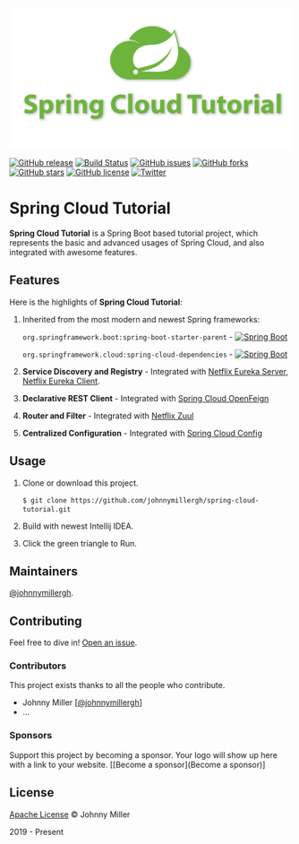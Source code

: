 ![Spring Cloud Tutorial Feature Graphics](https://raw.githubusercontent.com/johnnymillergh/MaterialLibrary/master/spring-cloud-tutorial/spring-cloud-tutorial-social-image.png)

[![GitHub release](https://img.shields.io/github/release/johnnymillergh/spring-cloud-tutorial.svg)](https://github.com/johnnymillergh/spring-cloud-tutorial/releases)
[![Build Status](https://travis-ci.com/johnnymillergh/spring-cloud-tutorial.svg?branch=master)](https://travis-ci.com/johnnymillergh/spring-cloud-tutorial)
[![GitHub issues](https://img.shields.io/github/issues/johnnymillergh/spring-cloud-tutorial)](https://github.com/johnnymillergh/spring-cloud-tutorial/issues)
[![GitHub forks](https://img.shields.io/github/forks/johnnymillergh/spring-cloud-tutorial)](https://github.com/johnnymillergh/spring-cloud-tutorial/network)
[![GitHub stars](https://img.shields.io/github/stars/johnnymillergh/spring-cloud-tutorial)](https://github.com/johnnymillergh/spring-cloud-tutorial)
[![GitHub license](https://img.shields.io/github/license/johnnymillergh/spring-cloud-tutorial)](https://github.com/johnnymillergh/spring-cloud-tutorial/blob/master/LICENSE)
[![Twitter](https://img.shields.io/twitter/url/https/github.com/johnnymillergh/spring-cloud-tutorial?style=social)](https://twitter.com/intent/tweet?text=Wow:&url=https%3A%2F%2Fgithub.com%2Fjohnnymillergh%2Fspring-cloud-tutorial)

# Spring Cloud Tutorial

**Spring Cloud Tutorial** is a Spring Boot based tutorial project, which represents the basic and advanced usages of Spring Cloud, and also integrated with awesome features. 

## Features

Here is the highlights of **Spring Cloud Tutorial**:

1. Inherited from the most modern and newest Spring frameworks:

   `org.springframework.boot:spring-boot-starter-parent` - [![Spring Boot](https://maven-badges.herokuapp.com/maven-central/org.springframework.boot/spring-boot-starter-parent/badge.svg)](https://maven-badges.herokuapp.com/maven-central/org.springframework.boot/spring-boot-starter-parent/)

   `org.springframework.cloud:spring-cloud-dependencies` - [![Spring Boot](https://maven-badges.herokuapp.com/maven-central/org.springframework.cloud/spring-cloud-dependencies/badge.svg)](https://maven-badges.herokuapp.com/maven-central/org.springframework.cloud/spring-cloud-dependencies/)

2. **Service Discovery and Registry** -  Integrated with [Netflix Eureka Server](https://cloud.spring.io/spring-cloud-netflix/reference/html/#spring-cloud-eureka-server), [Netflix Eureka Client](https://cloud.spring.io/spring-cloud-netflix/reference/html/#_service_discovery_eureka_clients).

3. **Declarative REST Client** - Integrated with [Spring Cloud OpenFeign](https://cloud.spring.io/spring-cloud-openfeign/reference/html/)

4. **Router and Filter** - Integrated with [Netflix Zuul](https://cloud.spring.io/spring-cloud-netflix/reference/html/#_router_and_filter_zuul)

5. **Centralized Configuration** - Integrated with [Spring Cloud Config](https://spring.io/projects/spring-cloud-config)

## Usage

1. Clone or download this project.

   ```shell
   $ git clone https://github.com/johnnymillergh/spring-cloud-tutorial.git
   ```

2. Build with newest Intellij IDEA.

3. Click the green triangle to Run.

## Maintainers

[@johnnymillergh](https://github.com/johnnymillergh).

## Contributing

Feel free to dive in! [Open an issue](https://github.com/johnnymillergh/spring-cloud-tutorial/issues/new).

### Contributors

This project exists thanks to all the people who contribute. 

- Johnny Miller [[@johnnymillergh](https://github.com/johnnymillergh)]
- …


### Sponsors

Support this project by becoming a sponsor. Your logo will show up here with a link to your website. [[Become a sponsor](Become a sponsor)]

## License

[Apache License](https://github.com/johnnymillergh/spring-cloud-tutorial/blob/master/LICENSE) © Johnny Miller

2019 - Present


